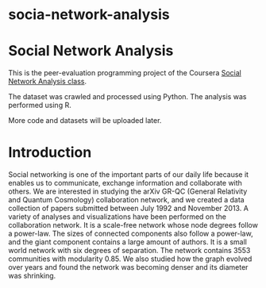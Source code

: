 socia-network-analysis
======================

Social Network Analysis
======================
This is the peer-evaluation programming project of the Coursera [Social Network Analysis class](https://www.coursera.org/course/sna).

The dataset was crawled and processed using Python. 
The analysis was performed using R.

More code and datasets will be uploaded later.


Introduction
============
Social networking is one of the important parts of our daily life because it enables us to communicate, exchange information and collaborate with others. We are interested in studying the arXiv GR-QC (General Relativity and Quantum Cosmology) collaboration network, and we created a data collection of papers submitted between July 1992 and November 2013. A variety of analyses and visualizations have been performed on the collaboration network. It is a scale-free network whose node degrees follow a power-law. The sizes of connected components also follow a power-law, and the giant component contains a large amount of authors. It is a small world network with six degrees of separation. The network contains 3553 communities with modularity 0.85. We also studied how the graph evolved over years and found the network was becoming denser and its diameter was shrinking.